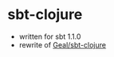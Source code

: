 # sbt-clojure

* written for sbt 1.1.0
* rewrite of [Geal/sbt-clojure](https://github.com/Geal/sbt-clojure)
